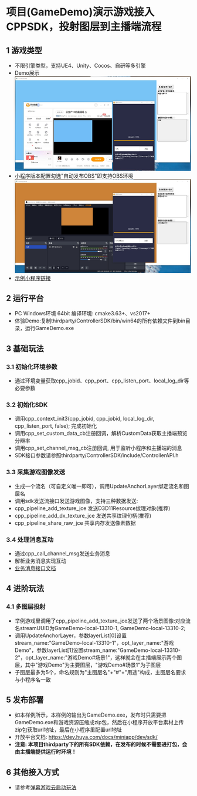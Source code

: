 # 项目(GameDemo)演示游戏接入CPPSDK，投射图层到主播端流程

## 1 游戏类型
* 不限引擎类型，支持UE4、Unity、Cocos、自研等多引擎
* Demo展示
![示例图片](image/demo.jpg)
* 小程序版本配置勾选"自动发布OBS"即支持OBS环境
![示例图片](image/obs.jpg)
* [示例小程序链接](https://appstore.huya.com/#/app/59ku7pqm)

## 2 运行平台
* PC Windows环境 64bit 编译环境: cmake3.63+、vs2017+
* 体验Demo:复制thirdparty/ControllerSDK/bin/win64的所有依赖文件到bin目录，运行GameDemo.exe

## 3 基础玩法
### 3.1 初始化环境参数
* 通过环境变量获取cpp_jobid、cpp_port、cpp_listen_port、local_log_dir等必要参数
### 3.2 初始化SDK
* 调用cpp_context_init3(cpp_jobid, cpp_jobid, local_log_dir, cpp_listen_port, false); 完成初始化
* 调用cpp_set_custom_data_cb注册回调，解析CustomData获取主播端预览分辨率
* 调用cpp_set_channel_msg_cb注册回调, 用于监听小程序和主播端的消息
* SDK接口参数请参照thirdparty/ControllerSDK/include/ControllerAPI.h
### 3.3 采集游戏图像发送
* 生成一个流名（可自定义唯一即可），调用UpdateAnchorLayer绑定流名和图层名
* 调用sdk发送流接口发送游戏图像，支持三种数据发送:
* cpp_pipeline_add_texture_jce 发送D3D11Resource纹理对象(推荐)
* cpp_pipeline_add_dx_texture_jce 发送共享纹理句柄(推荐)
* cpp_pipeline_share_raw_jce 共享内存发送像素数据
### 3.4 处理消息互动
* 通过cpp_call_channel_msg发送业务消息
* 解析业务消息实现互动
* [业务消息接口文档](game_interface.md)
## 4 进阶玩法
### 4.1 多图层投射
* 举例游戏里调用了cpp_pipeline_add_texture_jce发送了两个场景图像:对应流名streamUUID为GameDemo-local-13310-1, GameDemo-local-13310-2; 
* 调用UpdateAnchorLayer，参数layerList[0]设置stream_name:"GameDemo-local-13310-1"，opt_layer_name:"游戏Demo"，参数layerList[1]设置stream_name:"GameDemo-local-13310-2"，opt_layer_name:"游戏Demo#场景1"，这样就会在主播端展示两个图层，其中"游戏Demo"为主要图层，"游戏Demo#场景1"为子图层
* 子图层最多为5个，命名规则为"主图层名"+"#"+"用途"构成，主图层名要求与小程序名一致
## 5 发布部署
* 如本样例所示，本样例的输出为GameDemo.exe，发布时只需要把GameDemo.exe和游戏资源压缩成zip包，然后在小程序开放平台素材上传zip包获取url地址，最后在小程序里配置url地址
* 开放平台文档: https://dev.huya.com/docs/miniapp/dev/sdk/
* **注意: 本项目thirdparty下的所有SDK依赖，在发布的时候不需要进打包，会由主播端提供运行时环境！**
## 6 其他接入方式
* 请参考[弹幕游戏云启动玩法](https://github.com/weigod/game_cloud_demo)

